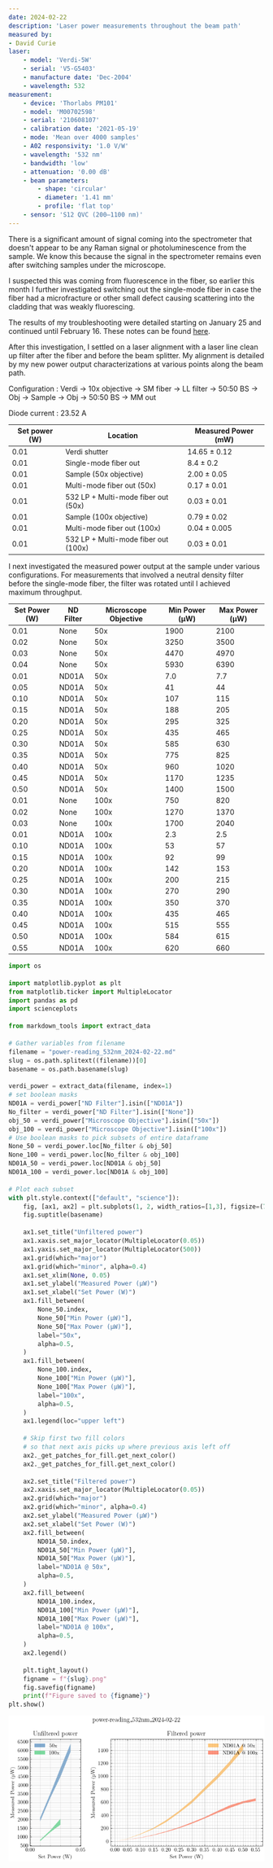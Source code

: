 ```yaml
---
date: 2024-02-22
description: 'Laser power measurements throughout the beam path'
measured by:
- David Curie
laser:
    - model: 'Verdi-5W'
    - serial: 'V5-G5403'
    - manufacture date: 'Dec-2004'
    - wavelength: 532
measurement:
    - device: 'Thorlabs PM101'
    - model: 'M00702598'
    - serial: '210608107'
    - calibration date: '2021-05-19'
    - mode: 'Mean over 4000 samples'
    - A02 responsivity: '1.0 V/W'
    - wavelength: '532 nm'
    - bandwidth: 'low'
    - attenuation: '0.00 dB'
    - beam parameters:
        - shape: 'circular'
        - diameter: '1.41 mm'
        - profile: 'flat top'
    - sensor: 'S12 QVC (200–1100 nm)'
---
```


There is a significant amount of signal coming into the spectrometer that
doesn't appear to be any Raman signal or photoluminescence from the sample. We
know this because the signal in the spectrometer remains even after switching
samples under the microscope.

I suspected this was coming from fluorescence in the fiber, so earlier this
month I further investigated switching out the single-mode fiber in case the
fiber had a microfracture or other small defect causing scattering into the
cladding that was weakly fluorescing.

The results of my troubleshooting were detailed starting on January 25 and
continued until February 16. These notes can be found
[here](../laser/laser_alignment.md).

After this investigation, I settled on a laser alignment with a laser line
clean up filter after the fiber and before the beam splitter. My alignment is
detailed by my new power output characterizations at various points along the
beam path.

Configuration
: Verdi -> 10x objective -> SM fiber -> LL filter -> 50:50 BS -> Obj -> Sample -> Obj -> 50:50 BS -> MM out

Diode current
: 23.52 A

| Set power (W) | Location                             | Measured Power (mW) |
|---------------|--------------------------------------|---------------------|
| 0.01          | Verdi shutter                        | 14.65 ± 0.12        |
| 0.01          | Single-mode fiber out                | 8.4   ± 0.2         |
| 0.01          | Sample (50x objective)               | 2.00  ± 0.05        |
| 0.01          | Multi-mode fiber out (50x)           | 0.17  ± 0.01        |
| 0.01          | 532 LP + Multi-mode fiber out (50x)  | 0.03  ± 0.01        |
| 0.01          | Sample (100x objective)              | 0.79  ± 0.02        |
| 0.01          | Multi-mode fiber out (100x)          | 0.04  ± 0.005       |
| 0.01          | 532 LP + Multi-mode fiber out (100x) | 0.03  ± 0.01        |

I next investigated the measured power output at the sample under various
configurations. For measurements that involved a neutral density filter before
the single-mode fiber, the filter was rotated until I achieved maximum throughput.

| Set Power (W) | ND Filter | Microscope Objective | Min Power (µW) | Max Power (µW) |
|---------------|-----------|----------------------|----------------|----------------|
| 0.01          | None      | 50x                  | 1900           | 2100           |
| 0.02          | None      | 50x                  | 3250           | 3500           |
| 0.03          | None      | 50x                  | 4470           | 4970           |
| 0.04          | None      | 50x                  | 5930           | 6390           |
| 0.01          | ND01A     | 50x                  | 7.0            | 7.7            |
| 0.05          | ND01A     | 50x                  | 41             | 44             |
| 0.10          | ND01A     | 50x                  | 107            | 115            |
| 0.15          | ND01A     | 50x                  | 188            | 205            |
| 0.20          | ND01A     | 50x                  | 295            | 325            |
| 0.25          | ND01A     | 50x                  | 435            | 465            |
| 0.30          | ND01A     | 50x                  | 585            | 630            |
| 0.35          | ND01A     | 50x                  | 775            | 825            |
| 0.40          | ND01A     | 50x                  | 960            | 1020           |
| 0.45          | ND01A     | 50x                  | 1170           | 1235           |
| 0.50          | ND01A     | 50x                  | 1400           | 1500           |
| 0.01          | None      | 100x                 | 750            | 820            |
| 0.02          | None      | 100x                 | 1270           | 1370           |
| 0.03          | None      | 100x                 | 1700           | 2040           |
| 0.01          | ND01A     | 100x                 | 2.3            | 2.5            |
| 0.10          | ND01A     | 100x                 | 53             | 57             |
| 0.15          | ND01A     | 100x                 | 92             | 99             |
| 0.20          | ND01A     | 100x                 | 142            | 153            |
| 0.25          | ND01A     | 100x                 | 200            | 215            |
| 0.30          | ND01A     | 100x                 | 270            | 290            |
| 0.35          | ND01A     | 100x                 | 350            | 370            |
| 0.40          | ND01A     | 100x                 | 435            | 465            |
| 0.45          | ND01A     | 100x                 | 515            | 555            |
| 0.50          | ND01A     | 100x                 | 584            | 615            |
| 0.55          | ND01A     | 100x                 | 620            | 660            |

```python
import os

import matplotlib.pyplot as plt
from matplotlib.ticker import MultipleLocator
import pandas as pd
import scienceplots

from markdown_tools import extract_data

# Gather variables from filename
filename = "power-reading_532nm_2024-02-22.md"
slug = os.path.splitext((filename))[0]
basename = os.path.basename(slug)

verdi_power = extract_data(filename, index=1)
# set boolean masks
ND01A = verdi_power["ND Filter"].isin(["ND01A"])
No_filter = verdi_power["ND Filter"].isin(["None"])
obj_50 = verdi_power["Microscope Objective"].isin(["50x"])
obj_100 = verdi_power["Microscope Objective"].isin(["100x"])
# Use boolean masks to pick subsets of entire dataframe
None_50 = verdi_power.loc[No_filter & obj_50]
None_100 = verdi_power.loc[No_filter & obj_100]
ND01A_50 = verdi_power.loc[ND01A & obj_50]
ND01A_100 = verdi_power.loc[ND01A & obj_100]

# Plot each subset
with plt.style.context(["default", "science"]):
    fig, [ax1, ax2] = plt.subplots(1, 2, width_ratios=[1,3], figsize=(7, 4))
    fig.suptitle(basename)
    
    ax1.set_title("Unfiltered power")
    ax1.xaxis.set_major_locator(MultipleLocator(0.05))
    ax1.yaxis.set_major_locator(MultipleLocator(500))
    ax1.grid(which="major")
    ax1.grid(which="minor", alpha=0.4)
    ax1.set_xlim(None, 0.05)
    ax1.set_ylabel("Measured Power (µW)")
    ax1.set_xlabel("Set Power (W)")
    ax1.fill_between(
        None_50.index,
        None_50["Min Power (µW)"],
        None_50["Max Power (µW)"],
        label="50x",
        alpha=0.5,
    )
    ax1.fill_between(
        None_100.index,
        None_100["Min Power (µW)"],
        None_100["Max Power (µW)"],
        label="100x",
        alpha=0.5,
    )
    ax1.legend(loc="upper left")

    # Skip first two fill colors
    # so that next axis picks up where previous axis left off
    ax2._get_patches_for_fill.get_next_color()
    ax2._get_patches_for_fill.get_next_color()

    ax2.set_title("Filtered power")
    ax2.xaxis.set_major_locator(MultipleLocator(0.05))
    ax2.grid(which="major")
    ax2.grid(which="minor", alpha=0.4)
    ax2.set_ylabel("Measured Power (µW)")
    ax2.set_xlabel("Set Power (W)")
    ax2.fill_between(
        ND01A_50.index,
        ND01A_50["Min Power (µW)"],
        ND01A_50["Max Power (µW)"],
        label="ND01A @ 50x",
        alpha=0.5,
    )
    ax2.fill_between(
        ND01A_100.index,
        ND01A_100["Min Power (µW)"],
        ND01A_100["Max Power (µW)"],
        label="ND01A @ 100x",
        alpha=0.5,
    )
    ax2.legend()
    
    plt.tight_layout()
    figname = f"{slug}.png"
    fig.savefig(figname)
    print(f"Figure saved to {figname}")
plt.show()
```

![power plots of laser at various filters and objectives](power-reading_532nm_2024-02-22.png "Laser plots")
